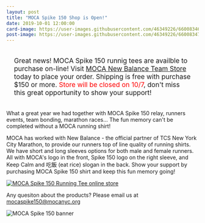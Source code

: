 ```yaml
---
layout: post
title: "MOCA Spike 150 Shop is Open!"
date: 2019-10-01 12:00:00
card-image: https://user-images.githubusercontent.com/46349226/66008346-fc860100-e483-11e9-8e1b-1bd60f822748.jpg
post-image: https://user-images.githubusercontent.com/46349226/66008347-fc860100-e483-11e9-9299-eb9a75c8cbb6.jpg
---
```


<div class="title-block" style="margin:15px 0;font-size:13pt;padding:20px;">Great news! MOCA Spike 150 runnig tees are availble to purchase on-line! Visit <a href="https://web.stanford.edu/group/chineserailroad/cgi-bin/website/">MOCA New Balance Team Store</a> today to place your order. Shipping is free with purchase $150 or more. <span style="color:red;">Store will be closed on 10/7</span>, don't miss this great opportunity to show your support!</div>

<!--more-->

What a great year we had together with MOCA Spike 150 relay, runners events, team bonding, marathon races... The fun memory can't be completed without a MOCA running shirt!

MOCA has worked with New Balance - the official partner of TCS New York City Marathon, to provide our runners top of line quality of running shirts. We have short and long sleeves options for both male and female runners. All with MOCA's logo in the front, Spike 150 logo on the right sleeve, and Keep Calm and 吃飯 (eat rice) slogan in the back. Show your support by purchasing MOCA Spike 150 shirt and keep this fun memory going!

<a href="https://web.stanford.edu/group/chineserailroad/cgi-bin/website/"><img src="https://user-images.githubusercontent.com/46349226/66008702-871b3000-e485-11e9-8996-ffc4d804ab4a.jpg" alt="MOCA Spike 150 Running Tee online store"></a>

Any quesiton about the products? Please email us at <a href="mailto:mocaspike150@mocanyc.org">mocaspike150@mocanyc.org</a>

![MOCA Spike 150 banner](https://user-images.githubusercontent.com/46349226/66006907-5e436c80-e47e-11e9-8bc8-bdea9b810b2a.JPG "MOCA Spike 150 banner")


  

